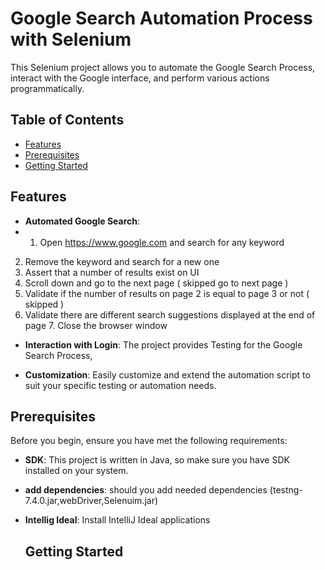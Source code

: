 
#  Google Search Automation Process with Selenium 

This Selenium project allows you to automate the Google Search Process, interact with the Google interface, and perform various actions programmatically.

## Table of Contents 

- [Features](#features)
- [Prerequisites](#prerequisites)
- [Getting Started](#getting-started)

## Features

- **Automated Google Search**:
- 1. Open https://www.google.com and search for any keyword
2. Remove the keyword and search for a new one
3. Assert that a number of results exist on UI
4. Scroll down and go to the next page ( skipped go to next page )
5. Validate if the number of results on page 2 is equal to page 3 or not ( skipped )
6. Validate there are different search suggestions displayed at the end of page 7. Close the browser window
   

- **Interaction with Login**: The project provides Testing for the Google Search Process,

- **Customization**: Easily customize and extend the automation script to suit your specific testing or automation needs.

## Prerequisites

Before you begin, ensure you have met the following requirements:

- **SDK**: This project is written in Java, so make sure you have SDK installed on your system.
- **add dependencies**: should you add needed dependencies (testng-7.4.0.jar,webDriver,Selenuim.jar)
- **Intellig Ideal**:  Install IntelliJ Ideal applications 
  
  ## Getting Started 
